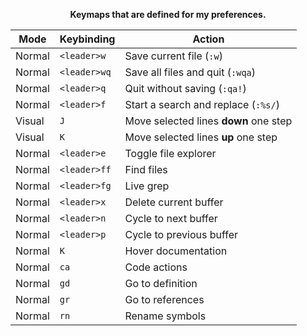 <div align="center">

<p><strong>Keymaps that are defined for my preferences.</strong></p>

| Mode   | Keybinding   | Action                           |
| ------ | ------------ | -------------------------------- |
| Normal | `<leader>w`  | Save current file (`:w`)         |
| Normal | `<leader>wq` | Save all files and quit (`:wqa`) |
| Normal | `<leader>q`  | Quit without saving (`:qa!`)     |
| Normal | `<leader>f` | Start a search and replace (`:%s/`)    |
| Visual | `J`        | Move selected lines **down** one step |
| Visual | `K`        | Move selected lines **up** one step   |
| Normal | `<leader>e` | Toggle file explorer |
| Normal | `<leader>ff` | Find files |
| Normal | `<leader>fg` | Live grep  |
| Normal | `<leader>x` | Delete current buffer    |
| Normal | `<leader>n` | Cycle to next buffer     |
| Normal | `<leader>p` | Cycle to previous buffer |
| Normal | `K`        | Hover documentation |
| Normal | `ca`       | Code actions        |
| Normal | `gd`       | Go to definition    |
| Normal | `gr`       | Go to references    |
| Normal | `rn`       | Rename symbols      |

</div>
